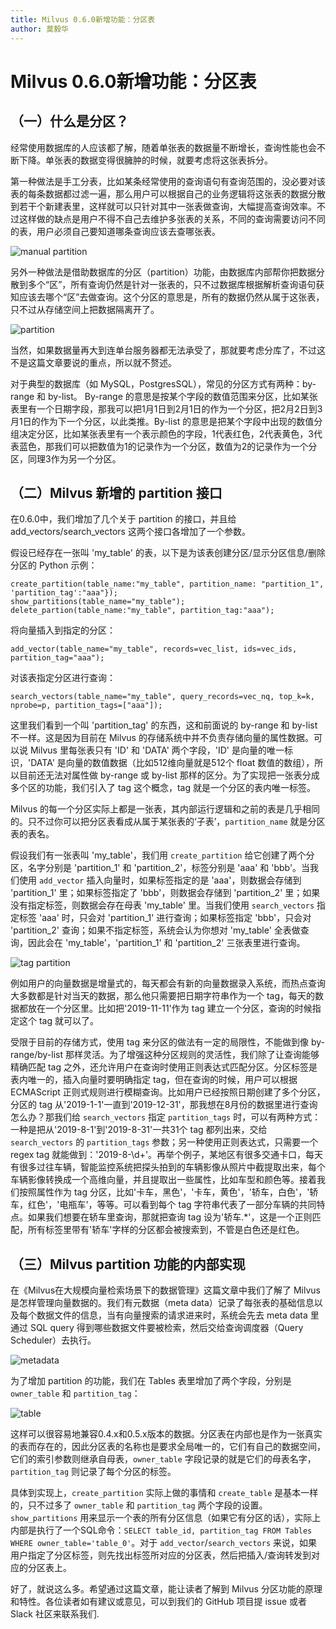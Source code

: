 ```yaml
---
title: Milvus 0.6.0新增功能：分区表
author: 莫毅华
---
```


# Milvus 0.6.0新增功能：分区表

## （一）什么是分区？

经常使用数据库的人应该都了解，随着单张表的数据量不断增长，查询性能也会不断下降。单张表的数据变得很臃肿的时候，就要考虑将这张表拆分。

第一种做法是手工分表，比如某条经常使用的查询语句有查询范围的，没必要对该表的每条数据都过滤一遍，那么用户可以根据自己的业务逻辑将这张表的数据分散到若干个新建表里，这样就可以只针对其中一张表做查询，大幅提高查询效率。不过这样做的缺点是用户不得不自己去维护多张表的关系，不同的查询需要访问不同的表，用户必须自己要知道哪条查询应该去查哪张表。

![manual partition](https://raw.githubusercontent.com/milvus-io/www.milvus.io/master/website/blog/assets/partition/manual_partition.png)

另外一种做法是借助数据库的分区（partition）功能，由数据库内部帮你把数据分散到多个“区”，所有查询仍然是针对一张表的，只不过数据库根据解析查询语句获知应该去哪个“区”去做查询。这个分区的意思是，所有的数据仍然从属于这张表，只不过从存储空间上把数据隔离开了。

![partition](https://raw.githubusercontent.com/milvus-io/www.milvus.io/master/website/blog/assets/partition/partition.png)

当然，如果数据量再大到连单台服务器都无法承受了，那就要考虑分库了，不过这不是这篇文章要说的重点，所以就不赘述。

对于典型的数据库（如 MySQL，PostgresSQL），常见的分区方式有两种：by-range 和 by-list。 By-range 的意思是按某个字段的数值范围来分区，比如某张表里有一个日期字段，那我可以把1月1日到2月1日的作为一个分区，把2月2日到3月1日的作为下一个分区，以此类推。By-list 的意思是把某个字段中出现的数值分组决定分区，比如某张表里有一个表示颜色的字段，1代表红色，2代表黄色，3代表蓝色，那我们可以把数值为1的记录作为一个分区，数值为2的记录作为一个分区，同理3作为另一个分区。

## （二）Milvus 新增的 partition 接口

在0.6.0中，我们增加了几个关于 partition 的接口，并且给 add_vectors/search_vectors 这两个接口各增加了一个参数。

假设已经存在一张叫 'my_table' 的表，以下是为该表创建分区/显示分区信息/删除分区的 Python 示例：

```
create_partition(table_name:"my_table", partition_name: "partition_1", 'partition_tag':"aaa"});
show_partitions(table_name="my_table");
delete_partion(table_name:"my_table", partition_tag:"aaa");
```

将向量插入到指定的分区：
```
add_vector(table_name="my_table", records=vec_list, ids=vec_ids, partition_tag="aaa");
```
对该表指定分区进行查询：
```
search_vectors(table_name="my_table", query_records=vec_nq, top_k=k, nprobe=p, partition_tags=["aaa"]);
```


这里我们看到一个叫 'partition_tag' 的东西，这和前面说的 by-range 和 by-list 不一样。这是因为目前在 Milvus 的存储系统中并不负责存储向量的属性数据。可以说 Milvus 里每张表只有 'ID' 和 'DATA' 两个字段，'ID' 是向量的唯一标识，'DATA' 是向量的数值数据（比如512维向量就是512个 float 数值的数组），所以目前还无法对属性做 by-range 或 by-list 那样的区分。为了实现把一张表分成多个区的功能，我们引入了 tag 这个概念，tag 就是一个分区的表内唯一标签。

Milvus 的每一个分区实际上都是一张表，其内部运行逻辑和之前的表是几乎相同的。只不过你可以把分区表看成从属于某张表的‘子表’，`partition_name` 就是分区表的表名。

假设我们有一张表叫 'my_table'，我们用 `create_partition` 给它创建了两个分区，名字分别是 'partition_1' 和 'partition_2'，标签分别是 'aaa' 和 'bbb'。当我们使用 `add_vector` 插入向量时，如果标签指定的是 'aaa'，则数据会存储到 'partition_1' 里；如果标签指定了 'bbb'，则数据会存储到 'partition_2' 里；如果没有指定标签，则数据会存在母表 'my_table' 里。当我们使用 `search_vectors` 指定标签 'aaa' 时，只会对 'partition_1' 进行查询；如果标签指定 'bbb'，只会对 'partition_2' 查询；如果不指定标签，系统会认为你想对 'my_table' 全表做查询，因此会在 'my_table'，'partition_1' 和 'partition_2' 三张表里进行查询。

![tag partition](https://raw.githubusercontent.com/milvus-io/www.milvus.io/master/website/blog/assets/partition/tag_partition.png)

例如用户的向量数据是增量式的，每天都会有新的向量数据录入系统，而热点查询大多数都是针对当天的数据，那么他只需要把日期字符串作为一个 tag，每天的数据都放在一个分区里。比如把'2019-11-11'作为 tag 建立一个分区，查询的时候指定这个 tag 就可以了。

受限于目前的存储方式，使用 tag 来分区的做法有一定的局限性，不能做到像 by-range/by-list 那样灵活。为了增强这种分区规则的灵活性，我们除了让查询能够精确匹配 tag 之外，还允许用户在查询时使用正则表达式匹配分区。分区标签是表内唯一的，插入向量时要明确指定 tag，但在查询的时候，用户可以根据 ECMAScript 正则式规则进行模糊查询。比如用户已经按照日期创建了多个分区，分区的 tag 从'2019-1-1'一直到'2019-12-31'，那我想在8月份的数据里进行查询怎么办？那我们给 `search_vectors` 指定 `partition_tags` 时，可以有两种方式：一种是把从'2019-8-1'到'2019-8-31'一共31个 tag 都列出来，交给 `search_vectors` 的 `partition_tags` 参数；另一种使用正则表达式，只需要一个 regex tag 就能做到：'2019-8-\\d+'。再举个例子，某地区有很多交通卡口，每天有很多过往车辆，智能监控系统把探头拍到的车辆影像从照片中截提取出来，每个车辆影像转换成一个高维向量，并且提取出一些属性，比如车型和颜色等。接着我们按照属性作为 tag 分区，比如'卡车，黑色'，'卡车，黄色'，'轿车，白色'，'轿车，红色'，'电瓶车'，等等。可以看到每个 tag 字符串代表了一部分车辆的共同特点。如果我们想要在轿车里查询，那就把查询 tag 设为'轿车.*'，这是一个正则匹配，所有标签里带有'轿车'字样的分区都会被搜索到，不管是白色还是红色。

## （三）Milvus partition 功能的内部实现

在《Milvus在大规模向量检索场景下的数据管理》这篇文章中我们了解了 Milvus 是怎样管理向量数据的。我们有元数据（meta data）记录了每张表的基础信息以及每个数据文件的信息，当有向量搜索的请求进来时，系统会先去 meta data 里通过 SQL query 得到哪些数据文件要被检索，然后交给查询调度器（Query Scheduler）去执行。

![metadata](https://raw.githubusercontent.com/milvus-io/www.milvus.io/master/website/blog/assets/partition/metadata.png)

为了增加 partition 的功能，我们在 Tables 表里增加了两个字段，分别是 `owner_table` 和 `partition_tag`：

![table](https://raw.githubusercontent.com/milvus-io/www.milvus.io/master/website/blog/assets/partition/table.png)

这样可以很容易地兼容0.4.x和0.5.x版本的数据。分区表在内部也是作为一张真实的表而存在的，因此分区表的名称也是要求全局唯一的，它们有自己的数据空间，它们的索引参数则继承自母表，`owner_table` 字段记录的就是它们的母表名字，`partition_tag` 则记录了每个分区的标签。

具体到实现上，`create_partition` 实际上做的事情和 `create_table` 是基本一样的，只不过多了 `owner_table` 和 `partition_tag` 两个字段的设置。`show_partitions` 用来显示一个表的所有分区信息（如果它有分区的话），实际上内部是执行了一个SQL命令：`SELECT table_id, partition_tag FROM Tables WHERE owner_table='table_0'`。对于 `add_vector`/`search_vectors` 来说，如果用户指定了分区标签，则先找出标签所对应的分区表，然后把插入/查询转发到对应的分区表上。



好了，就说这么多。希望通过这篇文章，能让读者了解到 Milvus 分区功能的原理和特性。各位读者如有建议或意见，可以到我们的 GitHub 项目提 issue 或者 Slack 社区来联系我们.

